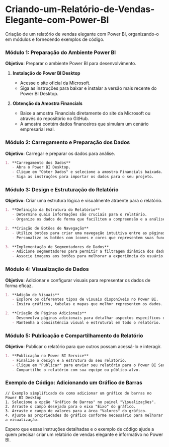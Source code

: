 # Criando-um-Relatório-de-Vendas-Elegante-com-Power-BI

Criação de um relatório de vendas elegante com Power BI, organizando-o em módulos e fornecendo exemplos de código.

### Módulo 1: Preparação do Ambiente Power BI
**Objetivo**: Preparar o ambiente Power BI para desenvolvimento.

1. **Instalação do Power BI Desktop**
   - Acesse o site oficial da Microsoft.
   - Siga as instruções para baixar e instalar a versão mais recente do Power BI Desktop.

2. **Obtenção da Amostra Financials**
   - Baixe a amostra Financials diretamente do site da Microsoft ou através do repositório no GitHub.
   - A amostra contém dados financeiros que simulam um cenário empresarial real.

### Módulo 2: Carregamento e Preparação dos Dados
**Objetivo**: Carregar e preparar os dados para análise.

```markdown
1. **Carregamento dos Dados**
   - Abra o Power BI Desktop.
   - Clique em "Obter Dados" e selecione a amostra Financials baixada.
   - Siga as instruções para importar os dados para o seu projeto.
```

### Módulo 3: Design e Estruturação do Relatório
**Objetivo**: Criar uma estrutura lógica e visualmente atraente para o relatório.

```markdown
1. **Definição da Estrutura do Relatório**
   - Determine quais informações são cruciais para o relatório.
   - Organize os dados de forma que facilitem a compreensão e a análise.

2. **Criação de Botões de Navegação**
   - Utilize botões para criar uma navegação intuitiva entre as páginas do relatório.
   - Personalize os botões com ícones e cores que representem suas funções.

3. **Implementação de Segmentadores de Dados**
   - Adicione segmentadores para permitir a filtragem dinâmica dos dados.
   - Associe imagens aos botões para melhorar a experiência do usuário.
```

### Módulo 4: Visualização de Dados
**Objetivo**: Adicionar e configurar visuais para representar os dados de forma eficaz.

```markdown
1. **Adição de Visuais**
   - Explore os diferentes tipos de visuais disponíveis no Power BI.
   - Insira gráficos, tabelas e mapas que melhor representem os dados.

2. **Criação de Páginas Adicionais**
   - Desenvolva páginas adicionais para detalhar aspectos específicos dos dados.
   - Mantenha a consistência visual e estrutural em todo o relatório.
```

### Módulo 5: Publicação e Compartilhamento do Relatório
**Objetivo**: Publicar o relatório para que outros possam acessá-lo e interagir.

```markdown
1. **Publicação no Power BI Service**
   - Finalize o design e a estrutura do seu relatório.
   - Clique em "Publicar" para enviar seu relatório para o Power BI Service.
   - Compartilhe o relatório com sua equipe ou público-alvo.
```

### Exemplo de Código: Adicionando um Gráfico de Barras
```powerbi
// Exemplo simplificado de como adicionar um gráfico de barras no Power BI Desktop
1. Selecione a opção "Gráfico de Barras" no painel "Visualizações".
2. Arraste o campo desejado para o eixo "Eixo" do gráfico.
3. Arraste o campo de valores para a área "Valores" do gráfico.
4. Ajuste as propriedades do gráfico conforme necessário para melhorar a visualização.
```

Espero que essas instruções detalhadas e o exemplo de código ajude a quem precisar criar um relatório de vendas elegante e informativo no Power BI.
